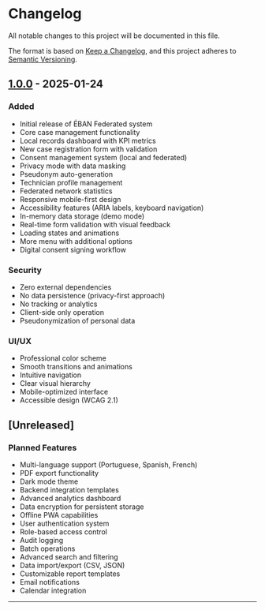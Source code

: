 # Changelog

All notable changes to this project will be documented in this file.

The format is based on [Keep a Changelog](https://keepachangelog.com/en/1.0.0/),
and this project adheres to [Semantic Versioning](https://semver.org/spec/v2.0.0.html).

## [1.0.0] - 2025-01-24

### Added
- Initial release of ÉBAN Federated system
- Core case management functionality
- Local records dashboard with KPI metrics
- New case registration form with validation
- Consent management system (local and federated)
- Privacy mode with data masking
- Pseudonym auto-generation
- Technician profile management
- Federated network statistics
- Responsive mobile-first design
- Accessibility features (ARIA labels, keyboard navigation)
- In-memory data storage (demo mode)
- Real-time form validation with visual feedback
- Loading states and animations
- More menu with additional options
- Digital consent signing workflow

### Security
- Zero external dependencies
- No data persistence (privacy-first approach)
- No tracking or analytics
- Client-side only operation
- Pseudonymization of personal data

### UI/UX
- Professional color scheme
- Smooth transitions and animations
- Intuitive navigation
- Clear visual hierarchy
- Mobile-optimized interface
- Accessible design (WCAG 2.1)

## [Unreleased]

### Planned Features
- Multi-language support (Portuguese, Spanish, French)
- PDF export functionality
- Dark mode theme
- Backend integration templates
- Advanced analytics dashboard
- Data encryption for persistent storage
- Offline PWA capabilities
- User authentication system
- Role-based access control
- Audit logging
- Batch operations
- Advanced search and filtering
- Data import/export (CSV, JSON)
- Customizable report templates
- Email notifications
- Calendar integration

---

[1.0.0]: https://github.com/yourusername/eban-federated/releases/tag/v1.0.0

